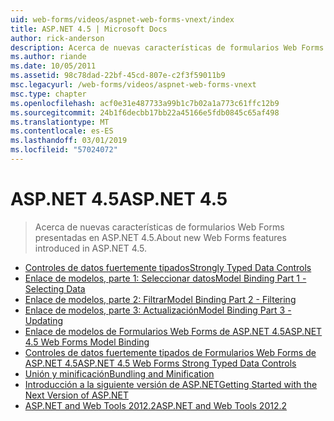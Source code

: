 ```yaml
---
uid: web-forms/videos/aspnet-web-forms-vnext/index
title: ASP.NET 4.5 | Microsoft Docs
author: rick-anderson
description: Acerca de nuevas características de formularios Web Forms presentadas en ASP.NET 4.5.
ms.author: riande
ms.date: 10/05/2011
ms.assetid: 98c78dad-22bf-45cd-807e-c2f3f59011b9
msc.legacyurl: /web-forms/videos/aspnet-web-forms-vnext
msc.type: chapter
ms.openlocfilehash: acf0e31e487733a99b1c7b02a1a773c61ffc12b9
ms.sourcegitcommit: 24b1f6decbb17bb22a45166e5fdb0845c65af498
ms.translationtype: MT
ms.contentlocale: es-ES
ms.lasthandoff: 03/01/2019
ms.locfileid: "57024072"
---
```

<a name="aspnet-45"></a><span data-ttu-id="10c88-103">ASP.NET 4.5</span><span class="sxs-lookup"><span data-stu-id="10c88-103">ASP.NET 4.5</span></span>
====================
> <span data-ttu-id="10c88-104">Acerca de nuevas características de formularios Web Forms presentadas en ASP.NET 4.5.</span><span class="sxs-lookup"><span data-stu-id="10c88-104">About new Web Forms features introduced in ASP.NET 4.5.</span></span>


- [<span data-ttu-id="10c88-105">Controles de datos fuertemente tipados</span><span class="sxs-lookup"><span data-stu-id="10c88-105">Strongly Typed Data Controls</span></span>](aspnet-vnext-videos-strongly-typed-data-controls.md)
- [<span data-ttu-id="10c88-106">Enlace de modelos, parte 1: Seleccionar datos</span><span class="sxs-lookup"><span data-stu-id="10c88-106">Model Binding Part 1 - Selecting Data</span></span>](aspnet-vnext-videos-model-binding-part-1-selecting-data.md)
- [<span data-ttu-id="10c88-107">Enlace de modelos, parte 2: Filtrar</span><span class="sxs-lookup"><span data-stu-id="10c88-107">Model Binding Part 2 - Filtering</span></span>](aspnet-vnext-videos-model-binding-part-2-filtering.md)
- [<span data-ttu-id="10c88-108">Enlace de modelos, parte 3: Actualización</span><span class="sxs-lookup"><span data-stu-id="10c88-108">Model Binding Part 3 - Updating</span></span>](aspnet-vnext-videos-model-binding-part-3-updating.md)
- [<span data-ttu-id="10c88-109">Enlace de modelos de Formularios Web Forms de ASP.NET 4.5</span><span class="sxs-lookup"><span data-stu-id="10c88-109">ASP.NET 4.5 Web Forms Model Binding</span></span>](aspnet-45-web-forms-model-binding.md)
- [<span data-ttu-id="10c88-110">Controles de datos fuertemente tipados de Formularios Web Forms de ASP.NET 4.5</span><span class="sxs-lookup"><span data-stu-id="10c88-110">ASP.NET 4.5 Web Forms Strong Typed Data Controls</span></span>](aspnet-45-web-forms-strong-typed-data-controls.md)
- [<span data-ttu-id="10c88-111">Unión y minificación</span><span class="sxs-lookup"><span data-stu-id="10c88-111">Bundling and Minification</span></span>](aspnet-vnext-videos-bundling-and-minification.md)
- [<span data-ttu-id="10c88-112">Introducción a la siguiente versión de ASP.NET</span><span class="sxs-lookup"><span data-stu-id="10c88-112">Getting Started with the Next Version of ASP.NET</span></span>](getting-started-with-the-next-version-of-aspnet.md)
- [<span data-ttu-id="10c88-113">ASP.NET and Web Tools 2012.2</span><span class="sxs-lookup"><span data-stu-id="10c88-113">ASP.NET and Web Tools 2012.2</span></span>](aspnet-and-web-tools-20122.md)
